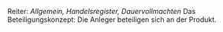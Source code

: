 
Reiter: *Allgemein, Handelsregister, Dauervollmachten*
Das Beteiligungskonzept: Die Anleger beteiligen sich an der Produkt. 


